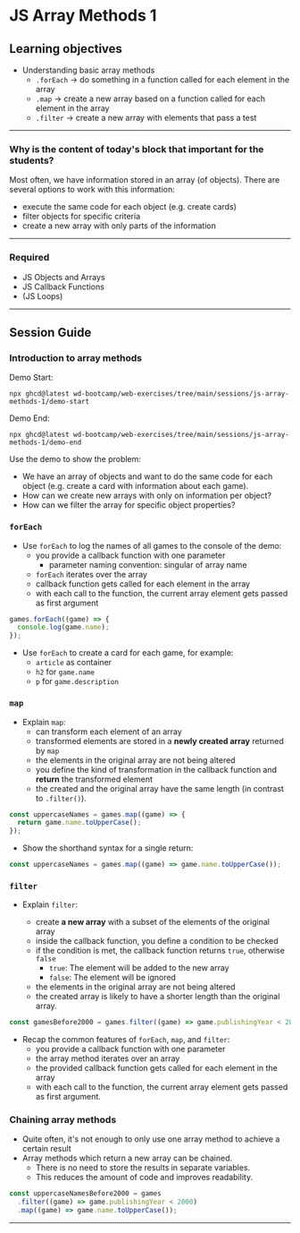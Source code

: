 # JS Array Methods 1

## Learning objectives

- Understanding basic array methods
  - `.forEach` -> do something in a function called for each element in the array
  - `.map` -> create a new array based on a function called for each element in the array
  - `.filter` -> create a new array with elements that pass a test

---

### Why is the content of today's block that important for the students?

Most often, we have information stored in an array (of objects). There are several options to work
with this information:

- execute the same code for each object (e.g. create cards)
- filter objects for specific criteria
- create a new array with only parts of the information

---

### Required

- JS Objects and Arrays
- JS Callback Functions
- (JS Loops)

---

## Session Guide

### Introduction to array methods

Demo Start:

```
npx ghcd@latest wd-bootcamp/web-exercises/tree/main/sessions/js-array-methods-1/demo-start
```

Demo End:

```
npx ghcd@latest wd-bootcamp/web-exercises/tree/main/sessions/js-array-methods-1/demo-end
```

Use the demo to show the problem:

- We have an array of objects and want to do the same code for each object (e.g. create a card
  with information about each game).
- How can we create new arrays with only on information per object?
- How can we filter the array for specific object properties?

### `forEach`

- Use `forEach` to log the names of all games to the console of the demo:
  - you provide a callback function with one parameter
    - parameter naming convention: singular of array name
  - `forEach` iterates over the array
  - callback function gets called for each element in the array
  - with each call to the function, the current array element gets passed as first argument

```js
games.forEach((game) => {
  console.log(game.name);
});
```

- Use `forEach` to create a card for each game, for example:
  - `article` as container
  - `h2` for `game.name`
  - `p` for `game.description`

### `map`

- Explain `map`:
  - can transform each element of an array
  - transformed elements are stored in a **newly created array** returned by `map`
  - the elements in the original array are not being altered
  - you define the kind of transformation in the callback function and **return** the
    transformed element
  - the created and the original array have the same length (in contrast to `.filter()`).

```js
const uppercaseNames = games.map((game) => {
  return game.name.toUpperCase();
});
```

- Show the shorthand syntax for a single return:

```js
const uppercaseNames = games.map((game) => game.name.toUpperCase());
```

### `filter`

- Explain `filter`:

  - create **a new array** with a subset of the elements of the original array
  - inside the callback function, you define a condition to be checked
  - if the condition is met, the callback function returns `true`, otherwise `false`
    - `true`: The element will be added to the new array
    - `false`: The element will be ignored
  - the elements in the original array are not being altered
  - the created array is likely to have a shorter length than the original array.

```js
const gamesBefore2000 = games.filter((game) => game.publishingYear < 2000);
```

- Recap the common features of `forEach`, `map`, and `filter`:
  - you provide a callback function with one parameter
  - the array method iterates over an array
  - the provided callback function gets called for each element in the array
  - with each call to the function, the current array element gets passed as first argument.

### Chaining array methods

- Quite often, it's not enough to only use one array method to achieve a certain result
- Array methods which return a new array can be chained.
  - There is no need to store the results in separate variables.
  - This reduces the amount of code and improves readability.

```js
const uppercaseNamesBefore2000 = games
  .filter((game) => game.publishingYear < 2000)
  .map((game) => game.name.toUpperCase());
```

---
